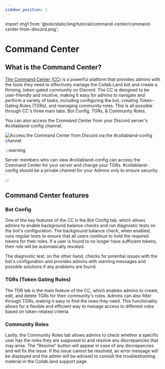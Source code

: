 ```yaml
---
sidebar_position: 2
---
```


import img1 from '@site/static/img/tutorial/command-center/command-center-from-discord.png';

# Command Center

## What is the Command Center?

[The Command Center (CC)](https://cc.collab.land) is a powerful platform that provides admins with the tools they need to effectively manage the Collab.Land bot and create a thriving, token-gated community on Discord. The CC is designed to be user-friendly and intuitive, making it easy for admins to navigate and perform a variety of tasks, including configuring the bot, creating Token-Gating Rules (TGRs), and managing community roles. This is all possible through CC's three main tabs: Bot Config, TGRs, & Community Roles.

You can also access the Command Center from your Discord server's #collabland-config channel.

<div class="text--center">
  <img  src={img1} alt="Access the Command Center from Discord via the #collabland-config channel" />
</div>

:::warning

Server members who can view #collabland-config can access the Command Center for your server and change your TGRs. #collabland-config should be a private channel for your Admins only to ensure security.

:::

## Command Center features

### Bot Config

One of the key features of the CC is the Bot Config tab, which allows admins to enable background balance checks and run diagnostic tests on the bot's configuration. The background balance check, when enabled, runs regular tests to ensure that all users continue to hold the required tokens for their roles. If a user is found to no longer have sufficient tokens, their role will be automatically revoked.

The diagnostic test, on the other hand, checks for potential issues with the bot's configuration and provides admins with warning messages and possible solutions if any problems are found.

### TGRs (Token Gating Rules)

The TGR tab is the main feature of the CC, which enables admins to create, edit, and delete TGRs for their community's roles. Admins can also filter through TGRs, making it easy to find the ones they need. This functionality allows for a flexible and efficient way to manage access to different roles based on token-related criteria.

### Community Roles

Lastly, the Community Roles tab allows admins to check whether a specific user has the roles they are supposed to and resolve any discrepancies that may arise. The "Resolve" button will appear in case of any discrepancies and will fix the issue. If the issue cannot be resolved, an error message will be displayed and the admin will be advised to consult the troubleshooting material in the Collab.land support page
